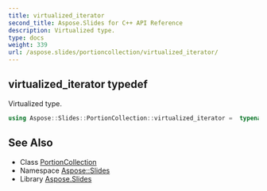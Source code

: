 ```yaml
---
title: virtualized_iterator
second_title: Aspose.Slides for C++ API Reference
description: Virtualized type.
type: docs
weight: 339
url: /aspose.slides/portioncollection/virtualized_iterator/
---
```

## virtualized_iterator typedef


Virtualized type.

```cpp
using Aspose::Slides::PortionCollection::virtualized_iterator =  typename iterator_holder_type::virtualized_iterator
```

## See Also

* Class [PortionCollection](../)
* Namespace [Aspose::Slides](../../)
* Library [Aspose.Slides](../../../)